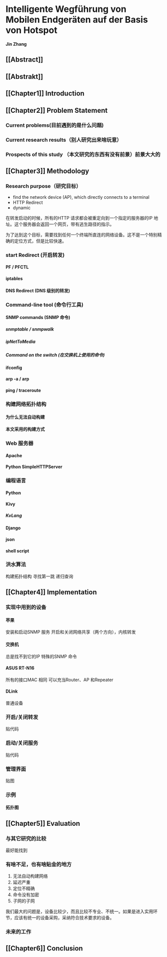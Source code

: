 # Intelligente Wegführung von Mobilen Endgeräten auf der Basis von Hotspot
**Jin Zhang**

## [[Abstract]]
## [[Abstrakt]]
## [[Chapter1]] Introduction

## [[Chapter2]] Problem Statement
### Current problems(目前遇到的是什么问题)
### Current research results（别人研究出来啥玩意）
### Prospects of this study （本文研究的东西有没有前景）前景大大的

## [[Chapter3]] Methodology

### Research purpose（研究目标）
* find the network device (AP), which directly connects to a terminal
* HTTP Redirect
* dynamic

在转发启动的时候，所有的HTTP 请求都会被重定向到一个指定的服务器的IP 地址。这个服务器会返回一个网页，带有逃生路径的指示。

为了达到这个目标，需要找到任何一个终端所直连的网络设备。这不是一个特别精确的定位方式，但是比较快速。

### start Redirect (开启转发)

#### PF / PFCTL

#### iptables

#### DNS Redirect                (DNS 级别的转发)

### Command-line tool            (命令行工具)

#### SNMP commands               (SNMP 命令)
##### snmptable / snmpwalk
##### ipNetToMedia
##### Command on the switch       (在交换机上使用的命令)

#### ifconfig
#### arp -a / arp
#### ping / traceroute

### 构建网络拓扑结构
#### 为什么无法自动构建
#### 本文采用的构建方式

### Web 服务器
#### Apache
#### Python SimpleHTTPServer

### 编程语言
#### Python
#### Kivy
##### KvLang
#### Django
#### json
#### shell script

### 洪水算法
构建拓扑结构
寻找第一跳
递归查询

## [[Chapter4]] Implementation

### 实现中用到的设备
#### 苹果
安装和启动SNMP 服务
开启和关闭网络共享（两个方向），内核转发

#### 交换机
总是找不到它的IP
特殊的SNMP 命令

#### ASUS RT-N16
所有的接口MAC 相同
可以充当Router、AP 和Repeater

#### DLink
普通设备

### 开启/关闭转发
贴代码

### 启动/关闭服务
贴代码

### 管理界面
贴图

### 示例
#### 拓扑图

## [[Chapter5]] Evaluation
### 与其它研究的比较
最好能找到

### 有啥不足，也有啥贴金的地方
1. 无法自动构建网络
2. 延迟严重
3. 定位不精确
4. 命令没有加密
5. 子网的子网

我们最大的问题是，设备比较少，而且比较不专业、不统一。如果是进入实用环节，应该有统一的设备采购，采纳符合技术要求的设备。

### 未来的工作

## [[Chapter6]] Conclusion
